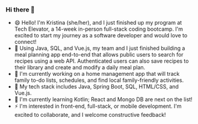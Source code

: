 ### Hi there 👋

<!--
**kescondo/kescondo** is a ✨ _special_ ✨ repository because its `README.md` (this file) appears on your GitHub profile.

Here are some ideas to get you started:

- 🔭 I’m currently working on ...
- 🌱 I’m currently learning ...
- 👯 I’m looking to collaborate on ...
- 🤔 I’m looking for help with ...
- 💬 Ask me about ...
- 📫 How to reach me: ...
- 😄 Pronouns: ...
- ⚡ Fun fact: ...
-->

- 😄 Hello! I'm Kristina (she/her), and I just finished up my program at Tech Elevator, a 14-week in-person full-stack coding bootcamp. I'm excited to start my journey as a software developer and would love to connect!
- 👯 Using Java, SQL, and Vue.js, my team and I just finished building a meal planning app end-to-end that allows public users to search for recipes using a web API. Authenticated users can also save recipes to their library and create and modify a daily meal plan.
- 🔭 I'm currently working on a home management app that will track family to-do lists, schedules, and find local family-friendly activities.
- 💬 My tech stack includes Java, Spring Boot, SQL, HTML/CSS, and Vue.js.  
- 🌱 I'm currently learning Kotlin; React and Mongo DB are next on the list!
- ⚡ I'm interested in front-end, full-stack, or mobile development. I'm excited to collaborate, and I welcome constructive feedback!
